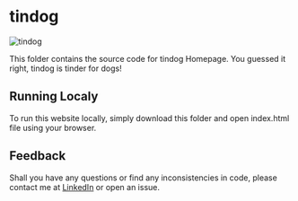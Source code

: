 # tindog
![tindog](https://user-images.githubusercontent.com/61123874/120182051-27eb6100-c20e-11eb-8f42-d4d7106e1cc7.png)

This folder contains the source code for tindog Homepage. You guessed it right, tindog is tinder for dogs!

## Running Localy
To run this website locally, simply download this folder and open index.html file using your browser.

## Feedback
Shall you have any questions or find any inconsistencies in code, please contact me at [LinkedIn](https://www.linkedin.com/in/anatoly-ryabchenko/) or open an issue.

